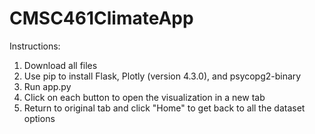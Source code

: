 # CMSC461ClimateApp

Instructions:
1) Download all files
2) Use pip to install Flask, Plotly (version 4.3.0), and psycopg2-binary
3) Run app.py
4) Click on each button to open the visualization in a new tab
5) Return to original tab and click "Home" to get back to all the dataset options
